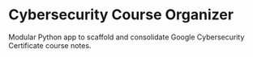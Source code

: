 # Cybersecurity Course Organizer

Modular Python app to scaffold and consolidate Google Cybersecurity Certificate course notes.
